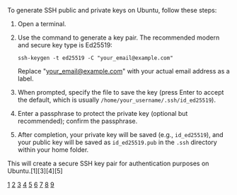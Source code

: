 To generate SSH public and private keys on Ubuntu, follow these steps:

1. Open a terminal.
2. Use the command to generate a key pair. The recommended modern and secure key type is Ed25519:

   ```
   ssh-keygen -t ed25519 -C "your_email@example.com"
   ```

   Replace "your_email@example.com" with your actual email address as a label.

3. When prompted, specify the file to save the key (press Enter to accept the default, which is usually
   `/home/your_username/.ssh/id_ed25519`).

4. Enter a passphrase to protect the private key (optional but recommended); confirm the passphrase.

5. After completion, your private key will be saved (e.g., `id_ed25519`), and your public key will be saved as
   `id_ed25519.pub` in the `.ssh` directory within your home folder.

This will create a secure SSH key pair for authentication purposes on Ubuntu.[1][3][4][5]

[1](https://git-scm.com/book/en/v2/Git-on-the-Server-Generating-Your-SSH-Public-Key)
[2](https://www.reddit.com/r/linux4noobs/comments/rm38r6/ssh_keys/) [3](https://help.ubuntu.com/community/SSH/OpenSSH/Keys)
[4](https://www.digitalocean.com/community/tutorials/how-to-set-up-ssh-keys-on-ubuntu-22-04)
[5](https://docs.github.com/en/authentication/connecting-to-github-with-ssh/generating-a-new-ssh-key-and-adding-it-to-the-ssh-agent)
[6](https://docs.gitlab.com/user/ssh/) [7](https://www.ssh.com/academy/ssh/keygen)
[8](https://support.atlassian.com/bitbucket-cloud/docs/set-up-personal-ssh-keys-on-linux/)
[9](https://www.digitalocean.com/community/tutorials/how-to-set-up-ssh-keys-on-ubuntu-20-04)
